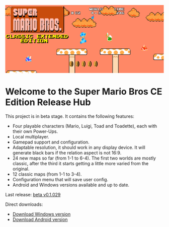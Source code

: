 ![alt text](ReadmeImage.png)

# Welcome to the Super Mario Bros CE Edition Release Hub

This project is in beta stage. It contains the following features:

- Four playable characters (Mario, Luigi, Toad and Toadette), each with their own Power-Ups.
- Local multiplayer.
- Gamepad support and configuration.
- Adaptable resolution, it should work in any display device. It will generate black bars if the relation aspect is not 16:9.
- 24 new maps so far (from 1-1 to 6-4). The first two worlds are mostly classic, after the third it starts getting a little more varied from the original.
- 12 classic maps (from 1-1 to 3-4).
- Configuration menu that will save user config.
- Android and Windows versions available and up to date.

Last release: [beta v0.1.029](https://github.com/DlukKnight/Super-Mario-Bros-CE-Edition---Public-Releases/releases/tag/v0.1.029-beta)

Direct downloads:
- [Download Windows version](https://github.com/DlukKnight/Super-Mario-Bros-CE-Edition---Public-Releases/releases/download/v0.1.029-beta/Super.Mario.Bros.CE.Edition.Beta.-.Windows.zip)
- [Download Android version](https://github.com/DlukKnight/Super-Mario-Bros-CE-Edition---Public-Releases/releases/download/v0.1.029-beta/Super_Mario_Bros_CE_Edition.Main.apk)
